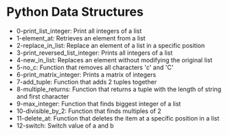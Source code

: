 # Python Data Structures

- 0-print_list_integer: Print all integers of a list
- 1-element_at: Retrieves an element from a list
- 2-replace_in_list: Replace an element of a list in a specific position
- 3-print_reversed_list_integer: Prints all integers of a list
- 4-new_in_list: Replaces an element without modifying the original list
- 5-no_c: Function that removes all characters 'c' and 'C'
- 6-print_matrix_integer: Prints a matrix of integers
- 7-add_tuple: Function that adds 2 tuples together
- 8-multiple_returns: Function that returns a tuple with the length of string and first character
- 9-max_integer: Function that finds biggest integer of a list
- 10-divisible_by_2: Function that finds multiples of 2
- 11-delete_at: Function that deletes the item at a specific position in a list
- 12-switch: Switch value of a and b
